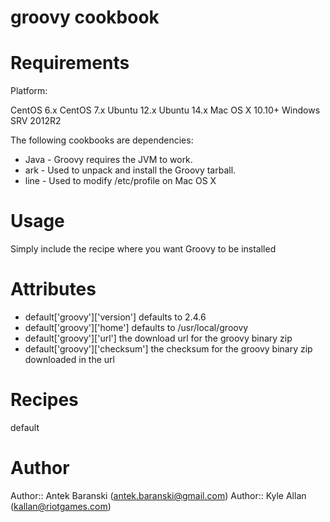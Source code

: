 # groovy cookbook

# Requirements

Platform:

CentOS 6.x
CentOS 7.x
Ubuntu 12.x
Ubuntu 14.x
Mac OS X 10.10+
Windows SRV 2012R2

The following cookbooks are dependencies:

* Java - Groovy requires the JVM to work.
* ark - Used to unpack and install the Groovy tarball.
* line - Used to modify /etc/profile on Mac OS X

# Usage

Simply include the recipe where you want Groovy to be installed

# Attributes

* default['groovy']['version'] defaults to 2.4.6
* default['groovy']['home'] defaults to /usr/local/groovy
* default['groovy']['url'] the download url for the groovy binary zip
* default['groovy']['checksum'] the checksum for the groovy binary zip downloaded in the url

# Recipes

default

# Author

Author:: Antek Baranski (<antek.baranski@gmail.com>)
Author:: Kyle Allan (<kallan@riotgames.com>)
